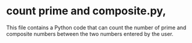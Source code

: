 # count prime and composite.py, 
This file contains a Python code that can count the number of prime and composite numbers between the two numbers entered by the user.

